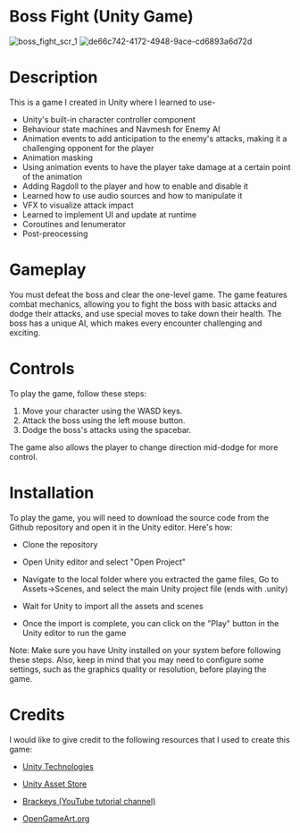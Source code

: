 # Boss Fight (Unity Game)

![boss_fight_scr_1](https://user-images.githubusercontent.com/69635889/219737638-5ad7f704-dc84-47f8-b78f-ed08b6f17132.png)
![de66c742-4172-4948-9ace-cd6893a6d72d](https://user-images.githubusercontent.com/69635889/219737926-e8caa21d-0005-4bab-8f87-2dff2ddf0b59.jpeg)

# Description

This is a game I created in Unity where I learned to use-
- Unity's built-in character controller component
- Behaviour state machines and Navmesh for Enemy AI 
- Animation events to add anticipation to the enemy's attacks, making it a challenging opponent for the player
- Animation masking
- Using animation events to have the player take damage at a certain point of the animation
- Adding Ragdoll to the player and how to enable and disable it
- Learned how to use audio sources and how to manipulate it
- VFX to visualize attack impact
- Learned to implement UI and update at runtime
- Coroutines and Ienumerator
- Post-preocessing

# Gameplay

You must defeat the boss and clear the one-level game. The game features combat mechanics, allowing you to fight the boss with basic attacks and dodge their attacks, and use special moves to take down their health. The boss has a unique AI, which makes every encounter challenging and exciting.

# Controls

To play the game, follow these steps:

1. Move your character using the WASD keys.
2. Attack the boss using the left mouse button.
3. Dodge the boss's attacks using the spacebar.

The game also allows the player to change direction mid-dodge for more control.

# Installation

To play the game, you will need to download the source code from the Github repository and open it in the Unity editor. Here's how:

- Clone the repository

- Open Unity editor and select "Open Project"

- Navigate to the local folder where you extracted the game files, Go to Assets->Scenes, and select the main Unity project file   (ends with .unity)

- Wait for Unity to import all the assets and scenes

- Once the import is complete, you can click on the "Play" button in the Unity editor to run the game


Note: Make sure you have Unity installed on your system before following these steps. Also, keep in mind that you may need to configure some settings, such as the graphics quality or resolution, before playing the game.

# Credits

I would like to give credit to the following resources that I used to create this game:

- [Unity Technologies](https://unity.com/)

- [Unity Asset Store](https://assetstore.unity.com/) 

- [Brackeys (YouTube tutorial channel)](https://www.youtube.com/@Brackeys)

- [OpenGameArt.org](https://opengameart.org/)

